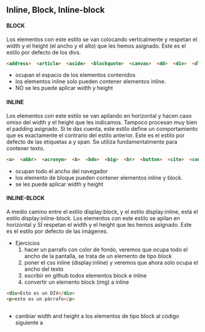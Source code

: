 ## Inline, Block, Inline-block



#### BLOCK
Los elementos con este estilo se van colocando verticalmente y respetan el width y el height (el ancho y el alto) que les hemos asignado. Este es el estilo por defecto de los divs.
```html
<address>  <article>  <aside>  <blockquote>  <canvas>  <dd>  <div>  <dl>  <dt>  <fieldset>  <figcaption>  <figure>  <footer>  <form>  <h1>  -<h6>  <header>  <hr>  <li>  <main>  <nav>  <noscript>  <ol>  <output>  <p>  <pre>  <section>  <table>  <tfoot>  <ul>  <video>  
```
- ocupan el espacio de los elementos contenidos
- los elementos inline solo pueden contener elementos inline.
- NO se les puede aplicar width y height

#### INLINE
Los elementos con este estilo se van apilando en horizontal y hacen caso omiso del width y el height que les indicamos. Tampoco procesan muy bien el padding asignado. Si te das cuenta, este estilo define un comportamiento que es exactamente el contrario del estilo anterior. Este es el estilo por defecto de las etiquetas a y span. Se utiliza fundamentalmente para contener texto.
```html
<a>  <abbr>  <acronym>  <b>  <bdo>  <big>  <br>  <button>  <cite>  <code>  <dfn>  <em>  <i>  <img>  <input>  <kbd>  <label>  <map>  <object>  <q>  <samp>  <script>  <select>  <small>  <span>  <strong>  <sub>  <sup>  <textarea>  <time>  <tt>  <var>  
```
- ocupan todo el ancho del navegador
- los elemento de bloque pueden contener elementos inline y block.
- se les puede aplicar width y height

#### INLINE-BLOCK
A medio camino entre el estilo display:block, y el estilo display:inline, está el estilo display:inline-block. Los elementos con este estilo se apilan en horizontal y SÍ respetan el width y el height que les hemos asignado. Este es el estilo por defecto de las imágenes.


- Ejercicios
  1. hacer un parrafo con color de fondo, veremos que ocupa todo el ancho de la pantalla, se trata de un elemento de tipo block
  2. poner el css inline (display:inline) y veremos que ahora solo ocupa el ancho del texto
  3. escribir en github todos elementos  block e inline
  4. convertir un elemento block (img) a inline
```html
<div>Esto es un DIV</div>  
<p>esto es un párrafo</p>



```
  - cambiar width and height a los elementos de tipo block al código siguiente a




